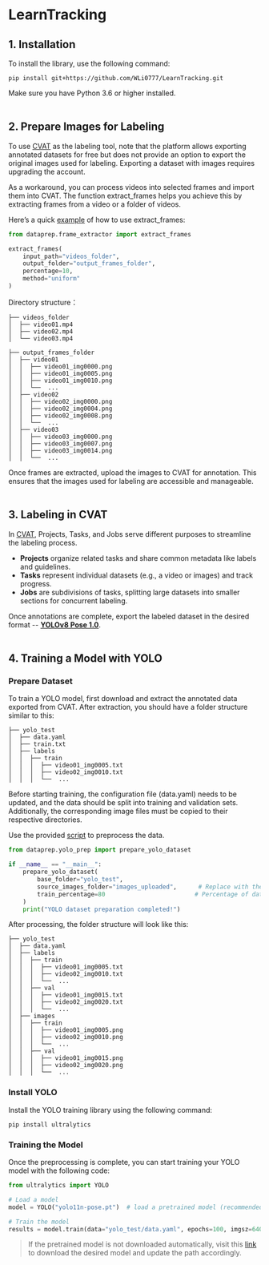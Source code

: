 # LearnTracking

## 1. Installation

To install the library, use the following command:

```
pip install git+https://github.com/WLi0777/LearnTracking.git
```
    
Make sure you have Python 3.6 or higher installed.
<br><br>

## 2. Prepare Images for Labeling

To use [CVAT](https://www.cvat.ai/) as the labeling tool, note that the platform allows exporting annotated datasets for free but does not provide an option to export the original images used for labeling. Exporting a dataset with images requires upgrading the account.

As a workaround, you can process videos into selected frames and import them into CVAT. The function extract_frames helps you achieve this by extracting frames from a video or a folder of videos.

Here’s a quick [example](https://github.com/WLi0777/LearnTracking/blob/main/examples/example_video_extraction.py) of how to use extract_frames:
    
```python
from dataprep.frame_extractor import extract_frames

extract_frames(
    input_path="videos_folder",  
    output_folder="output_frames_folder",  
    percentage=10,  
    method="uniform"
)
```
    
Directory structure：

```
├── videos_folder
│  ├── video01.mp4
│  ├── video02.mp4
│  └── video03.mp4

├── output_frames_folder
│  ├── video01
│  │  ├── video01_img0000.png
│  │  ├── video01_img0005.png
│  │  ├── video01_img0010.png
│  │  └──  ...
│  ├── video02
│  │  ├── video02_img0000.png
│  │  ├── video02_img0004.png
│  │  ├── video02_img0008.png
│  │  └──  ...
│  ├── video03
│  │  ├── video03_img0000.png
│  │  ├── video03_img0007.png
│  │  ├── video03_img0014.png
│  │  └──  ...
```

Once frames are extracted, upload the images to CVAT for annotation. This ensures that the images used for labeling are accessible and manageable.
<br><br>

## 3. Labeling in CVAT

In [CVAT](https://www.cvat.ai/), Projects, Tasks, and Jobs serve different purposes to streamline the labeling process. 

- **Projects** organize related tasks and share common metadata like labels and guidelines.
- **Tasks** represent individual datasets (e.g., a video or images) and track progress.
- **Jobs** are subdivisions of tasks, splitting large datasets into smaller sections for concurrent labeling.

Once annotations are complete, export the labeled dataset in the desired format -- [**YOLOv8 Pose 1.0**](https://docs.ultralytics.com/datasets/pose/#ultralytics-yolo-format).
<br><br>

## 4. Training a Model with YOLO

### Prepare Dataset

To train a YOLO model, first download and extract the annotated data exported from CVAT. After extraction, you should have a folder structure similar to this:

```
├── yolo_test
│  ├── data.yaml
│  ├── train.txt
│  ├── labels
│  │  ├── train
│  │  │  ├── video01_img0005.txt
│  │  │  ├── video02_img0010.txt
│  │  │  └──  ...
```

Before starting training, the configuration file (data.yaml) needs to be updated, and the data should be split into training and validation sets. Additionally, the corresponding image files must be copied to their respective directories.

Use the provided [script](https://github.com/WLi0777/LearnTracking/blob/main/examples/example_yolo_prep.py) to preprocess the data.

```python
from dataprep.yolo_prep import prepare_yolo_dataset

if __name__ == "__main__":
    prepare_yolo_dataset(
        base_folder="yolo_test",         
        source_images_folder="images_uploaded",      # Replace with the folder containing the images you uploaded to CVAT
        train_percentage=80                         # Percentage of data to assign to the training set
    )
    print("YOLO dataset preparation completed!")
```

After processing, the folder structure will look like this:

```
├── yolo_test
│  ├── data.yaml
│  ├── labels
│  │  ├── train
│  │  │  ├── video01_img0005.txt
│  │  │  ├── video02_img0010.txt
│  │  │  └──  ...
│  │  ├── val
│  │  │  ├── video01_img0015.txt
│  │  │  ├── video02_img0020.txt
│  │  │  └──  ...
│  ├── images
│  │  ├── train
│  │  │  ├── video01_img0005.png
│  │  │  ├── video02_img0010.png
│  │  │  └──  ...
│  │  ├── val
│  │  │  ├── video01_img0015.png
│  │  │  ├── video02_img0020.png
│  │  │  └──  ...
```


### Install YOLO

Install the YOLO training library using the following command:

```
pip install ultralytics
```


### Training the Model

Once the preprocessing is complete, you can start training your YOLO model with the following code:

```python
from ultralytics import YOLO

# Load a model
model = YOLO("yolo11n-pose.pt")  # load a pretrained model (recommended for training)

# Train the model
results = model.train(data="yolo_test/data.yaml", epochs=100, imgsz=640)
```

> If the pretrained model is not downloaded automatically, visit this [link](https://docs.ultralytics.com/tasks/pose/#real-world-applications) to download the desired model and update the path accordingly.










